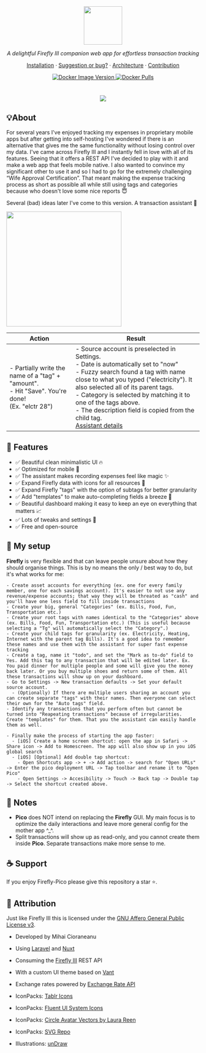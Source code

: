 
<div align="center">

  <img src="docs/images/logo2.png" height="100">
</div>


<p align="center">
  <i>A delightful Firefly III companion web app for effortless transaction tracking</i>
</p>

<p align="center">
<a href="docs/installation.md">Installation</a>
·
<a href="https://github.com/cioraneanu/firefly-pico/issues">Suggestion or bug?</a>
·
<a href="docs/architecture.md">Architecture</a>
·
<a href="docs/contribute.md">Contribution</a>
</p>

<p align="center">
  <a href="https://hub.docker.com/r/cioraneanu/firefly-pico/tags">
    <img alt="Docker Image Version" src="https://img.shields.io/docker/v/cioraneanu/firefly-pico?sort=semver&arch=amd64&logo=docker&logoSize=auto" >
  </a>
  
  <a href="https://hub.docker.com/r/cioraneanu/firefly-pico/tags">
    <img alt="Docker Pulls" src="https://img.shields.io/docker/pulls/cioraneanu/firefly-pico?logo=docker&logoSize=auto">
  </a>
</p>


<h1></h1>

<div align="center">
<img src="docs/images/presentation.png">
</div>




## 💡About 
For several years I've enjoyed tracking my expenses in proprietary mobile apps 
but after getting into self-hosting I've wondered if there is an alternative that 
gives me the same functionality without losing control over my data.
I've came across Firefly III and I instantly fell in love with all of its features. 
Seeing that it offers a REST API I've decided to play with it and make a web app that feels mobile native.
I also wanted to convince my significant other to use it and so I had to go for the extremely challenging “Wife Approval Certification”.
That meant making the expense tracking process as short as possible all while still using tags and categories because who doesn't love some nice reports :innocent:

Several (bad) ideas later I've come to this version. A transaction assistant :tophat:

<div>
  <img src="docs/images/demo.gif" width="300">
</div>

| Action                                                                          | Result                                                                                                                                                                                                                                                                                                                                                                                   |
|---------------------------------------------------------------------------------|------------------------------------------------------------------------------------------------------------------------------------------------------------------------------------------------------------------------------------------------------------------------------------------------------------------------------------------------------------------------------------------|
| - Partially write the name of a "tag" + "amount".<br>- Hit "Save". You're done!<br>(Ex. "elctr 28") | - Source account is preselected in Settings.<br>- Date is automatically set to "now"<br>- Fuzzy search found a tag with name close to what you typed ("electricity"). It also selected all of its parent tags.<br>- Category is selected by matching it to one of the tags above.<br>- The description field is copied from the child tag. <br> [Assistant details](./docs/assistant.md) |




## 🚀 Features
- ✅ Beautiful clean minimalistic UI :fire:
- ✅ Optimized for mobile :iphone:
- ✅ The assistant makes recording expenses feel like magic :sparkles:
- ✅ Expand Firefly data with icons for all resources :art:
- ✅ Expand Firefly "tags" with the option of subtags for better granularity
- ✅ Add "templates" to make auto-completing fields a breeze :loudspeaker:
- ✅ Beautiful dashboard making it easy to keep an eye on everything that matters :chart_with_upwards_trend:
- ✅ Lots of tweaks and settings :wrench:
- ✅ Free and open-source


## 🔧 My setup
**Firefly** is very flexible and that can leave people unsure about how they should organise things.
This is by no means the only / best way to do, but it's what works for me:
```
- Create asset accounts for everything (ex. one for every family member, one for each savings account). It's easier to not use any revenue/expense accounts; that way they will be threated as "cash" and you'll have one less field to fill inside transactions
- Create your big, general "Categories" (ex. Bills, Food, Fun, Transportation etc.)
- Create your root tags with names identical to the "Categories" above (ex. Bills, Food, Fun, Transportation etc.) (This is useful because selecting a "Tg" will automatically select the "Category".)
- Create your child tags for granularity (ex. Electricity, Heating, Internet with the parent tag Bills). It's a good idea to remember these names and use them with the assistant for super fast expense tracking
- Create a tag, name it "todo", and set the "Mark as to-do" field to Yes. Add this tag to any transaction that will be edited later. Ex. You paid dinner for multiple people and some will give you the money back later. Or you buy multiple shoes and return some of them. All these transactions will show up on your dashboard.
- Go to Settings -> New transaction defaults -> Set your default source account. 
  - (Optionally) If there are multiple users sharing an account you can create separate "tags" with their names. Then everyone can select their own for the "Auto tags" field.
- Identify any transactions that you perform often but cannot be turned into "Reapeating transactions" because of irregularities. Create "templates" for them. That you the assistant can easily handle them as well. 

- Finally make the process of starting the app faster:
  - [iOS] Create a home screen shortcut: open the app in Safari -> Share icon -> Add to Homescreen. The app will also show up in you iOS global search
  - [iOS] [Optional] Add double tap shortcut: 
    - Open Shortcuts app -> + -> Add action -> search for "Open URLs" -> Enter the pico deployment URL -> Tap toolbar and rename it to "Open Pico"
    - Open Settings -> Accesibility -> Touch -> Back tap -> Double tap -> Select the shortcut created above.
```



## 📑 Notes
- **Pico** does NOT intend on replacing the **Firefly** GUI. My main focus is to optimize the daily interactions and leave more general config for the mother app ^_^.
- Split transactions will show up as read-only, and you cannot create them inside **Pico**. Separate transactions make more sense to me.


## :coffee: Support
If you enjoy Firefly-Pico please give this repository a star ⭐️.

## :crown: Attribution
Just like Firefly III this is licensed under the [GNU Affero General Public License v3](./LICENSE).

- Developed by Mihai Cioraneanu
- Using [Laravel](https://laravel.com/) and [Nuxt](https://nuxt.com/)
- Consuming the [Firefly III](https://www.firefly-iii.org) REST API
- With a custom UI theme based on [Vant](https://vant-ui.github.io)
- Exchange rates powered by [Exchange Rate API](https://www.exchangerate-api.com)

- IconPacks: [Tablr Icons](https://tabler.io/icons)
- IconPacks: [Fluent UI System Icons](https://github.com/microsoft/fluentui)
- IconPacks: [Circle Avatar Vectors by Laura Reen](https://www.svgrepo.com/author/Laura%20Reen)
- IconPacks: [SVG Repo](https://www.svgrepo.com/)
- Illustrations: [unDraw](https://undraw.co)
